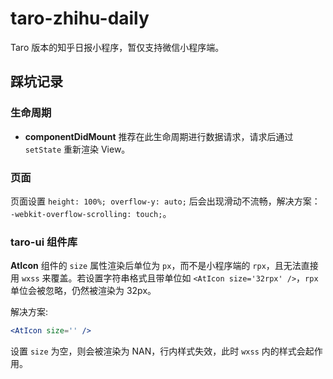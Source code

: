 # taro-zhihu-daily

Taro 版本的知乎日报小程序，暂仅支持微信小程序端。

## 踩坑记录

### 生命周期

- __componentDidMount__ 推荐在此生命周期进行数据请求，请求后通过 `setState` 重新渲染 View。

### 页面

页面设置 `height: 100%; overflow-y: auto;` 后会出现滑动不流畅，解决方案： `-webkit-overflow-scrolling: touch;`。

### taro-ui 组件库

__AtIcon__ 组件的 `size` 属性渲染后单位为 `px`，而不是小程序端的 `rpx`，且无法直接用 `wxss` 来覆盖。若设置字符串格式且带单位如 `<AtIcon size='32rpx' />`，`rpx` 单位会被忽略，仍然被渲染为 32px。

解决方案:

``` jsx
<AtIcon size='' />
```

设置 `size` 为空，则会被渲染为 NAN，行内样式失效，此时 `wxss` 内的样式会起作用。
